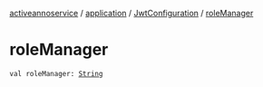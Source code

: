 [activeannoservice](../../index.md) / [application](../index.md) / [JwtConfiguration](index.md) / [roleManager](./role-manager.md)

# roleManager

`val roleManager: `[`String`](https://kotlinlang.org/api/latest/jvm/stdlib/kotlin/-string/index.html)